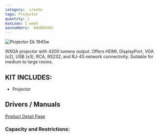 ```yaml
---
category:  create
tags: Projector
quantity: 1
maxLoan: 1 week
aaunumbers:  AAU805462
---
```

![Projector Eb 1945w](https://cdn.bdstall.com/product-image/giant_52526.jpg)

WXGA projector with 4200 lumens output. Offers HDMI, DisplayPort, VGA (x2), USB (x3), RCA, RS232, and RJ-45 network connectivity. Suitable for medium to large rooms.
## KIT INCLUDES:
-  Projector

## Drivers / Manuals
[Product Detail Page](https://www.epson.eu/en_EU/products/projectors/installation/epson-eb-1945w/p/11573)



### Capacity and Restrictions:
